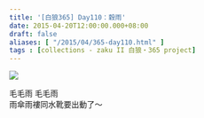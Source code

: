 ```yaml
---
title: '[白狼365] Day110：穀雨'
date: 2015-04-20T12:00:00.000+08:00
draft: false
aliases: [ "/2015/04/365-day110.html" ]
tags : [collections - zaku II 白狼・365 project]
---
```


[![](https://farm8.staticflickr.com/7610/16849624130_028572cf4e_z.jpg)](https://farm8.staticflickr.com/7610/16849624130_028572cf4e_z.jpg)

毛毛雨 毛毛雨  
雨傘雨褸同水靴要出動了～